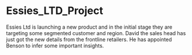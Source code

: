 # Essies_LTD_Project
Essies Ltd is launching a new product and in the initial stage they  are targeting some segmented customer and region. David the  sales head has just got the new details from the frontline  retailers. He has appointed Benson to infer some important  insights.
